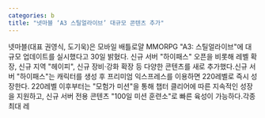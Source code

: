 ```yaml
---
categories: b
title: "넷마블 ‘A3 스틸얼라이브’ 대규모 콘텐츠 추가"
---
```

넷마블(대표 권영식, 도기욱)은 모바일 배틀로얄 MMORPG "A3: 스틸얼라이브"에 대규모 업데이트를 실시했다고 30일 밝혔다. 신규 서버 "하이패스" 오픈을 비롯해 레벨 확장, 신규 지역 "헤이피", 신규 장비·강화 확장 등 다양한 콘텐츠를 새로 추가했다.신규 서버 "하이패스"는 캐릭터를 생성 후 프리미엄 익스프레스를 이용하면 220레벨로 즉시 성장한다. 220레벨 이후부터는 "모험가 미션"을 통해 챕터 클리어에 따른 지속적인 성장을 지원하고, 신규 서버 전용 콘텐츠 "100일 미션 훈련소"로 빠른 육성이 가능하다.각종 최대 레
